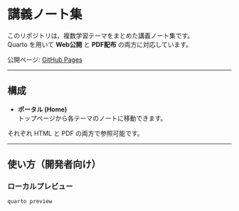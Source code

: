 # 講義ノート集

このリポジトリは、複数学習テーマをまとめた講義ノート集です。  
Quarto を用いて **Web公開** と **PDF配布** の両方に対応しています。

公開ページ: [GitHub Pages](https://yoshimasa-hidaka.github.io/lecture-notes/)

---

## 構成
- **ポータル (Home)**  
  トップページから各テーマのノートに移動できます。


それぞれ HTML と PDF の両方で参照可能です。

---

## 使い方（開発者向け）

### ローカルプレビュー
```bash
quarto preview